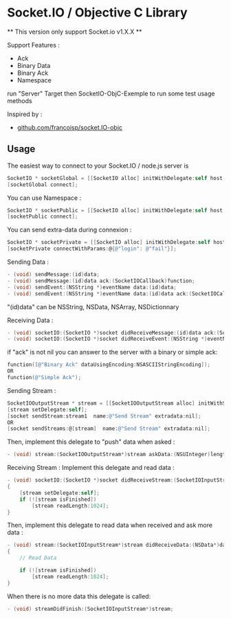# Socket.IO / Objective C Library

** This version only support Socket.io v1.X.X **

Support Features : 
* Ack
* Binary Data
* Binary Ack
* Namespace

run "Server" Target then SocketIO-ObjC-Exemple to run some test usage methods

Inspired by : 
* [github.com/francoisp/socket.IO-objc](https://github.com/francoisp/socket.IO-objc)

## Usage

The easiest way to connect to your Socket.IO / node.js server is

``` objective-c
SocketIO * socketGlobal = [[SocketIO alloc] initWithDelegate:self host:@"localhost" port:8080 namespace:nil timeout:1000 secured:NO];
[socketGlobal connect];
```

You can use Namespace : 
``` objective-c
SocketIO * socketPublic = [[SocketIO alloc] initWithDelegate:self host:@"localhost" port:8080 namespace:@"/public" timeout:1000 secured:NO];
[socketPublic connect];
```

You can send extra-data during connexion : 
``` objective-c
SocketIO * socketPrivate = [[SocketIO alloc] initWithDelegate:self host:@"localhost" port:8080 namespace:@"/private" timeout:1000 secured:NO];
[socketPrivate connectWithParams:@{@"login": @"fail"}];
```

Sending Data : 
``` objective-c
- (void) sendMessage:(id)data;
- (void) sendMessage:(id)data ack:(SocketIOCallback)function;
- (void) sendEvent:(NSString *)eventName data:(id)data;
- (void) sendEvent:(NSString *)eventName data:(id)data ack:(SocketIOCallback)function;
```
"(id)data" can be NSString, NSData, NSArray, NSDictionnary

Receiving Data : 
``` objective-c
- (void) socketIO:(SocketIO *)socket didReceiveMessage:(id)data ack:(SocketIOCallback)function;
- (void) socketIO:(SocketIO *)socket didReceiveEvent:(NSString *)eventName data:(id)data ack:(SocketIOCallback)function;
```
if "ack" is not nil you can answer to the server with a binary or simple ack: 
``` objective-c
function([@"Binary Ack" dataUsingEncoding:NSASCIIStringEncoding]);
OR
function(@"Simple Ack");
```

Sending Stream : 
``` objective-c
SocketIOOutputStream * stream = [[SocketIOOutputStream alloc] initWithSocket:socket];
[stream setDelegate:self];
[socket sendStream:stream1  name:@"Send Stream" extradata:nil];
OR
[socket sendStreams:@[stream]  name:@"Send Stream" extradata:nil];
```
Then, implement this delegate to "push" data when asked : 
``` objective-c
- (void) stream:(SocketIOOutputStream*)stream askData:(NSUInteger)length;
```

Receiving Stream : 
Implement this delegate and read data : 
``` objective-c
- (void) socketIO:(SocketIO *)socket didReceiveStream:(SocketIOInputStream *)stream
{
	[stream setDelegate:self];
	if (![stream isFinished])
		[stream readLength:1024];
}
```
Then, implement this delegate to read data when received and ask more data : 
``` objective-c
- (void) stream:(SocketIOInputStream*)stream didReceiveData:(NSData*)data
{
	// Read Data

	if (![stream isFinished])
		[stream readLength:1024];
}
```

When there is no more data this delegate is called: 
``` objective-c
- (void) streamDidFinish:(SocketIOInputStream*)stream;
```